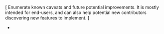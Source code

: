 [ Enumerate known caveats and future potential improvements. It is mostly intended for
end-users, and can also help potential new contributors discovering new features to
implement. ]

-

